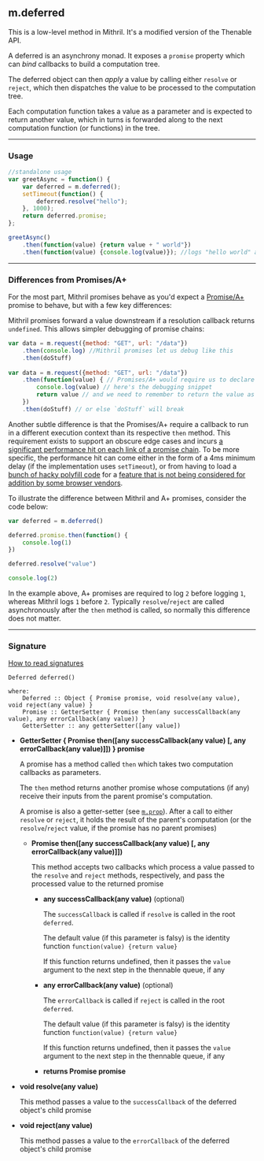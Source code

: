 ## m.deferred

This is a low-level method in Mithril. It's a modified version of the Thenable API.

A deferred is an asynchrony monad. It exposes a `promise` property which can *bind* callbacks to build a computation tree.

The deferred object can then *apply* a value by calling either `resolve` or `reject`, which then dispatches the value to be processed to the computation tree.

Each computation function takes a value as a parameter and is expected to return another value, which in turns is forwarded along to the next computation function (or functions) in the tree.

---

### Usage

```javascript
//standalone usage
var greetAsync = function() {
	var deferred = m.deferred();
	setTimeout(function() {
		deferred.resolve("hello");
	}, 1000);
	return deferred.promise;
};

greetAsync()
	.then(function(value) {return value + " world"})
	.then(function(value) {console.log(value)}); //logs "hello world" after 1 second
```

---

### Differences from Promises/A+

For the most part, Mithril promises behave as you'd expect a [Promise/A+](http://promises-aplus.github.io/promises-spec/) promise to behave, but with a few key differences:

Mithril promises forward a value downstream if a resolution callback returns `undefined`. This allows simpler debugging of promise chains:

```javascript
var data = m.request({method: "GET", url: "/data"})
	.then(console.log) //Mithril promises let us debug like this
	.then(doStuff)
	
var data = m.request({method: "GET", url: "/data"})
	.then(function(value) { // Promises/A+ would require us to declare an anonymous function
		console.log(value) // here's the debugging snippet
		return value // and we need to remember to return the value as well
	})
	.then(doStuff) // or else `doStuff` will break

```

Another subtle difference is that the Promises/A+ require a callback to run in a different execution context than its respective `then` method. This requirement exists to support an obscure edge cases and incurs [a significant performance hit on each link of a promise chain](http://thanpol.as/javascript/promises-a-performance-hits-you-should-be-aware-of/). To be more specific, the performance hit can come either in the form of a 4ms minimum delay (if the implementation uses `setTimeout`), or from having to load a [bunch of hacky polyfill code](https://raw.githubusercontent.com/NobleJS/setImmediate/master/setImmediate.js) for a [feature that is not being considered for addition by some browser vendors](https://developer.mozilla.org/en-US/docs/Web/API/Window.setImmediate).

To illustrate the difference between Mithril and A+ promises, consider the code below:

```javascript
var deferred = m.deferred()

deferred.promise.then(function() {
	console.log(1)
})

deferred.resolve("value")

console.log(2)
```

In the example above, A+ promises are required to log `2` before logging `1`, whereas Mithril logs `1` before `2`. Typically `resolve`/`reject` are called asynchronously after the `then` method is called, so normally this difference does not matter.

---

### Signature

[How to read signatures](how-to-read-signatures.md)

```clike
Deferred deferred()

where:
	Deferred :: Object { Promise promise, void resolve(any value), void reject(any value) }
	Promise :: GetterSetter { Promise then(any successCallback(any value), any errorCallback(any value)) }
	GetterSetter :: any getterSetter([any value])
```

-	**GetterSetter { Promise then([any successCallback(any value) [, any errorCallback(any value)]]) } promise**

	A promise has a method called `then` which takes two computation callbacks as parameters.
	
	The `then` method returns another promise whose computations (if any) receive their inputs from the parent promise's computation.
	
	A promise is also a getter-setter (see [`m.prop`](mithril.prop)). After a call to either `resolve` or `reject`, it holds the result of the parent's computation (or the `resolve`/`reject` value, if the promise has no parent promises)
	
	-	**Promise then([any successCallback(any value) [, any errorCallback(any value)]])**
	
		This method accepts two callbacks which process a value passed to the `resolve` and `reject` methods, respectively, and pass the processed value to the returned promise
		
		-	**any successCallback(any value)** (optional)
		
			The `successCallback` is called if `resolve` is called in the root `deferred`.
			
			The default value (if this parameter is falsy) is the identity function `function(value) {return value}`
			
			If this function returns undefined, then it passes the `value` argument to the next step in the thennable queue, if any
			
		-	**any errorCallback(any value)** (optional)
		
			The `errorCallback` is called if `reject` is called in the root `deferred`.
			
			The default value (if this parameter is falsy) is the identity function `function(value) {return value}`
			
			If this function returns undefined, then it passes the `value` argument to the next step in the thennable queue, if any
			
		-	**returns Promise promise**

-	**void resolve(any value)**
	
	This method passes a value to the `successCallback` of the deferred object's child promise
	
-	**void reject(any value)**
	
	This method passes a value to the `errorCallback` of the deferred object's child promise
	
	

	